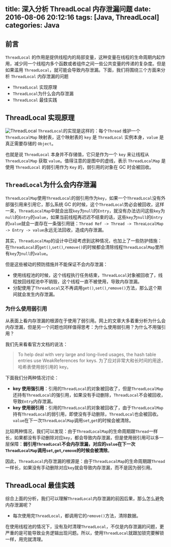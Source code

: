 title: 深入分析 ThreadLocal 内存泄漏问题
date: 2016-08-06 20:12:16
tags: [Java, ThreadLocal]
categories: Java
---

## 前言
`ThreadLocal` 的作用是提供线程内的局部变量，这种变量在线程的生命周期内起作用，减少同一个线程内多个函数或者组件之间一些公共变量的传递的复杂度。但是如果滥用 `ThreadLocal`，就可能会导致内存泄漏。下面，我们将围绕三个方面来分析 `ThreadLocal` 内存泄漏的问题

- `ThreadLocal` 实现原理
- `ThreadLocal`为什么会内存泄漏
- `ThreadLocal` 最佳实践

## ThreadLocal 实现原理
![ThreadLocal][1]
`ThreadLocal`的实现是这样的：每个`Thread` 维护一个 `ThreadLocalMap` 映射表，这个映射表的 `key` 是 `ThreadLocal` 实例本身，`value` 是真正需要存储的 `Object`。

也就是说 `ThreadLocal` 本身并不存储值，它只是作为一个 `key` 来让线程从 `ThreadLocalMap` 获取 `value`。值得注意的是图中的虚线，表示 `ThreadLocalMap` 是使用 `ThreadLocal` 的弱引用作为 `Key` 的，弱引用的对象在 GC 时会被回收。


## `ThreadLocal`为什么会内存泄漏
`ThreadLocalMap`使用`ThreadLocal`的弱引用作为`key`，如果一个`ThreadLocal`没有外部强引用来引用它，那么系统 GC 的时候，这个`ThreadLocal`势必会被回收，这样一来，`ThreadLocalMap`中就会出现`key`为`null`的`Entry`，就没有办法访问这些`key`为`null`的`Entry`的`value`，如果当前线程再迟迟不结束的话，这些`key`为`null`的`Entry`的`value`就会一直存在一条强引用链：`Thread Ref -> Thread -> ThreaLocalMap -> Entry -> value`永远无法回收，造成内存泄漏。

其实，`ThreadLocalMap`的设计中已经考虑到这种情况，也加上了一些防护措施：在`ThreadLocal`的`get()`,`set()`,`remove()`的时候都会清除线程`ThreadLocalMap`里所有`key`为`null`的`value`。

但是这些被动的预防措施并不能保证不会内存泄漏：

- 使用线程池的时候，这个线程执行任务结束，`ThreadLocal`对象被回收了，线程放回线程池中不销毁，这个线程一直不被使用，导致内存泄漏。
- 分配使用了`ThreadLocal`又不再调用`get()`,`set()`,`remove()`方法，那么这个期间就会发生内存泄漏。

### 为什么使用弱引用
从表面上看内存泄漏的根源在于使用了弱引用。网上的文章大多着重分析为什么会内存泄漏，但是另一个问题也同样值得思考：为什么使用弱引用？为什么不用强引用？

我们先来看看官方文档的说法：

> To help deal with very large and long-lived usages, the hash table entries use WeakReferences for keys.
为了应对非常大和长时间的用途，哈希表使用弱引用的 key。

下面我们分两种情况讨论：

- **key 使用强引用**：引用的`ThreadLocal`的对象被回收了，但是`ThreadLocalMap`还持有`ThreadLocal`的强引用，如果没有手动删除，`ThreadLocal`不会被回收，导致`Entry`内存泄漏。
- **key 使用弱引用**：引用的`ThreadLocal`的对象被回收了，由于`ThreadLocalMap`持有`ThreadLocal`的弱引用，即使没有手动删除，`ThreadLocal`也会被回收。`value`在下一次`ThreadLocalMap`调用`set`,`get`的时候会被清除。

比较两种情况，我们可以发现：由于`ThreadLocalMap`的生命周期跟`Thread`一样长，如果都没有手动删除对应`key`，都会导致内存泄漏，但是使用弱引用可以多一层保障：**弱引用`ThreadLocal`不会内存泄漏，对应的`value`在下一次`ThreadLocalMap`调用`set`,`get`,`remove`的时候会被清除**。

因此，`ThreadLocal`内存泄漏的根源是：由于`ThreadLocalMap`的生命周期跟`Thread`一样长，如果没有手动删除对应`key`就会导致内存泄漏，而不是因为弱引用。
## ThreadLocal 最佳实践
综合上面的分析，我们可以理解`ThreadLocal`内存泄漏的前因后果，那么怎么避免内存泄漏呢？

- 每次使用完`ThreadLocal`，都调用它的`remove()`方法，清除数据。

在使用线程池的情况下，没有及时清理`ThreadLocal`，不仅是内存泄漏的问题，更严重的是可能导致业务逻辑出现问题。所以，使用`ThreadLocal`就跟加锁完要解锁一样，用完就清理。

  [1]: http://7xjtfr.com1.z0.glb.clouddn.com/threadlocal.jpg
  [2]: https://wiki.apache.org/tomcat/MemoryLeakProtection